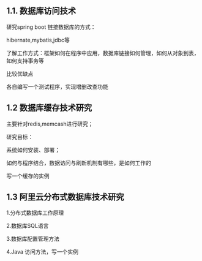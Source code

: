 ## 1.1. 数据库访问技术
研究spring boot  链接数据库的方式：

hibernate,mybatis,jdbc等

了解工作方式：框架如何在程序中应用，数据库链接如何管理，如何从对象到表，如何支持事务等

比较优缺点

各自编写一个测试程序，实现增删改查功能

## 1.2 数据库缓存技术研究
主要针对redis,memcash进行研究；

研究目标：

系统如何安装、部署；

如何与程序结合，数据访问与刷新机制有哪些，是如何工作的

写一个缓存的实例


## 1.3 阿里云分布式数据库技术研究
1.分布式数据库工作原理

2.数据库SQL语言

3.数据库配置管理方法

4.Java 访问方法，写一个实例